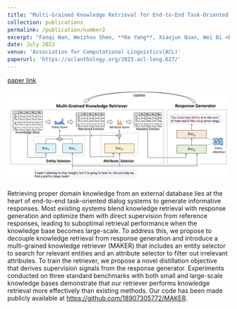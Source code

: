 ```yaml
---
title: "Multi-Grained Knowledge Retrieval for End-to-End Task-Oriented Dialog"
collection: publications
permalink: /publication/number2
excerpt: "Fanqi Wan, Weizhou Shen, **Ke Yang**, Xiaojun Quan, Wei Bi <br/><img src='/images/research2.png' style=\"width: 600px; height: auto;\" >"
date: July 2023
venue: 'Association for Computational Linguistics(ACL)'
paperurl: 'https://aclanthology.org/2023.acl-long.627/'
---
```

[paper link](https://aclanthology.org/2023.acl-long.627/)

<img src="/images/research2.png" style="zoom:80%;" />

Retrieving proper domain knowledge from an external database lies at the heart of end-to-end task-oriented dialog systems to generate informative responses. Most existing systems blend knowledge retrieval with response generation and optimize them with direct supervision from reference responses, leading to suboptimal retrieval performance when the knowledge base becomes large-scale. To address this, we propose to decouple knowledge retrieval from response generation and introduce a multi-grained knowledge retriever (MAKER) that includes an entity selector to search for relevant entities and an attribute selector to filter out irrelevant attributes. To train the retriever, we propose a novel distillation objective that derives supervision signals from the response generator. Experiments conducted on three standard benchmarks with both small and large-scale knowledge bases demonstrate that our retriever performs knowledge retrieval more effectively than existing methods. Our code has been made publicly available at https://github.com/18907305772/MAKER.